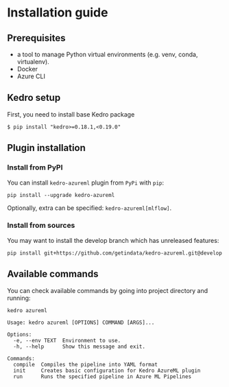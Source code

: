 # Installation guide

## Prerequisites

* a tool to manage Python virtual environments (e.g. venv, conda, virtualenv).
* Docker
* Azure CLI

## Kedro setup

First, you need to install base Kedro package

```console
$ pip install "kedro>=0.18.1,<0.19.0"
```

## Plugin installation

### Install from PyPI

You can install ``kedro-azureml`` plugin from ``PyPi`` with `pip`:

```console
pip install --upgrade kedro-azureml
```

Optionally, extra can be specified: `kedro-azureml[mlflow]`.

### Install from sources

You may want to install the develop branch which has unreleased features:

```console
pip install git+https://github.com/getindata/kedro-azureml.git@develop
```

## Available commands

You can check available commands by going into project directory and running:

```console
kedro azureml

Usage: kedro azureml [OPTIONS] COMMAND [ARGS]...

Options:
  -e, --env TEXT  Environment to use.
  -h, --help      Show this message and exit.

Commands:
  compile  Compiles the pipeline into YAML format
  init     Creates basic configuration for Kedro AzureML plugin
  run      Runs the specified pipeline in Azure ML Pipelines
```
